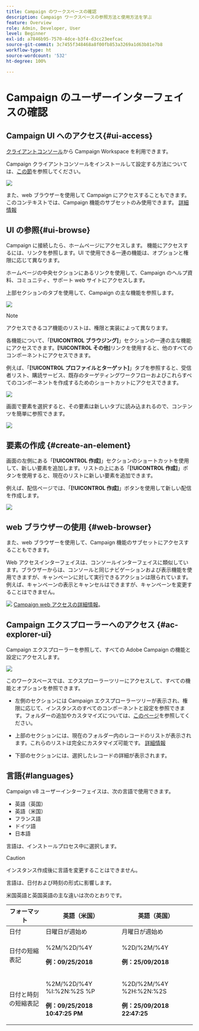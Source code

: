 ```yaml
---
title: Campaign のワークスペースの確認
description: Campaign ワークスペースの参照方法と使用方法を学ぶ
feature: Overview
role: Admin, Developer, User
level: Beginner
exl-id: a7846b95-7570-4dce-b3f4-d3cc23eefcac
source-git-commit: 3c7455f348468a8f00fb853a3269a1d63b81e7b8
workflow-type: ht
source-wordcount: '532'
ht-degree: 100%

---
```


# Campaign のユーザーインターフェイスの確認

## Campaign UI へのアクセス{#ui-access}

[クライアントコンソール](../architecture/general-architecture.md)から Campaign Workspace を利用できます。

Campaign クライアントコンソールをインストールして設定する方法については、[この節](../start/connect.md)を参照してください。

![](assets/home-page.png)

また、web ブラウザーを使用して Campaign にアクセスすることもできます。このコンテキストでは、Campaign 機能のサブセットのみ使用できます。 [詳細情報](#web-browser)

## UI の参照{#ui-browse}

Campaign に接続したら、ホームページにアクセスします。 機能にアクセスするには、リンクを参照します。UI で使用できる一連の機能は、オプションと権限に応じて異なります。

ホームページの中央セクションにあるリンクを使用して、Campaign のヘルプ資料、コミュニティ、サポート web サイトにアクセスします。

上部セクションのタブを使用して、Campaign の主な機能を参照します。

![](assets/overview-home.png)

>[!NOTE]
>
>アクセスできるコア機能のリストは、権限と実装によって異なります。

各機能について、「**[!UICONTROL ブラウジング]**」セクションの一連の主な機能にアクセスできます。**[!UICONTROL その他]**&#x200B;リンクを使用すると、他のすべてのコンポーネントにアクセスできます。

例えば、「**[!UICONTROL プロファイルとターゲット]**」タブを参照すると、受信者リスト、購読サービス、既存のターゲティングワークフローおよびこれらすべてのコンポーネントを作成するためのショートカットにアクセスできます。

![](assets/overview-list.png)

画面で要素を選択すると、その要素は新しいタブに読み込まれるので、コンテンツを簡単に参照できます。

![](assets/new-tab.png)

## 要素の作成 {#create-an-element}

画面の左側にある「**[!UICONTROL 作成]**」セクションのショートカットを使用して、新しい要素を追加します。リストの上にある「**[!UICONTROL 作成]**」ボタンを使用すると、現在のリストに新しい要素を追加できます。

例えば、配信ページでは、「**[!UICONTROL 作成]**」ボタンを使用して新しい配信を作成します。

![](assets/new-recipient.png)

## web ブラウザーの使用 {#web-browser}

また、web ブラウザーを使用して、Campaign 機能のサブセットにアクセスすることもできます。

Web アクセスインターフェイスは、コンソールインターフェイスに類似しています。ブラウザーからは、コンソールと同じナビゲーションおよび表示機能を使用できますが、キャンペーンに対して実行できるアクションは限られています。 例えば、キャンペーンの表示とキャンセルはできますが、キャンペーンを変更することはできません。

![](../assets/do-not-localize/glass.png) [Campaign web アクセスの詳細情報](../start/connect.md#web-access)。

## Campaign エクスプローラーへのアクセス {#ac-explorer-ui}

Campaign エクスプローラーを参照して、すべての Adobe Campaign の機能と設定にアクセスします。

![](assets/explorer.png)

このワークスペースでは、エクスプローラーツリーにアクセスして、すべての機能とオプションを参照できます。

* 左側のセクションには Campaign エクスプローラーツリーが表示され、権限に応じて、インスタンスのすべてのコンポーネントと設定を参照できます。フォルダーの追加やカスタマイズについては、[このページ](../audiences/folders-and-views.md)を参照してください。

* 上部のセクションには、現在のフォルダー内のレコードのリストが表示されます。これらのリストは完全にカスタマイズ可能です。 [詳細情報](../config/ui-settings.md)

* 下部のセクションには、選択したレコードの詳細が表示されます。

## 言語{#languages}

Campaign v8 ユーザーインターフェイスは、次の言語で使用できます。

* 英語（英国）
* 英語（米国）
* フランス語
* ドイツ語
* 日本語

言語は、インストールプロセス中に選択します。

>[!CAUTION]
>
>インスタンス作成後に言語を変更することはできません。

言語は、日付および時刻の形式に影響します。

米国英語と英国英語の主な違いは次のとおりです。

<table> 
 <thead> 
  <tr> 
   <th> フォーマット<br /> </th> 
   <th> 英語（米国）<br /> </th> 
   <th> 英語（英国）<br /> </th> 
  </tr> 
 </thead> 
 <tbody> 
  <tr> 
   <td> 日付<br /> </td> 
   <td> 日曜日が週始め<br /> </td> 
   <td> 月曜日が週始め<br /> </td> 
  </tr> 
  <tr> 
   <td> 日付の短縮表記<br /> </td> 
   <td> <p>%2M/%2D/%4Y</p><p><strong>例：09/25/2018</strong></p> </td> 
   <td> <p>%2D/%2M/%4Y</p><p><strong>例：25/09/2018</strong></p> </td> 
  </tr> 
  <tr> 
   <td> 日付と時刻の短縮表記<br /> </td> 
   <td> <p>%2M/%2D/%4Y %I:%2N:%2S %P</p><p><strong>例：09/25/2018 10:47:25 PM</strong></p> </td> 
   <td> <p>%2D/%2M/%4Y %2H:%2N:%2S</p><p><strong>例：25/09/2018 22:47:25</strong></p> </td> 
  </tr> 
 </tbody> 
</table>
